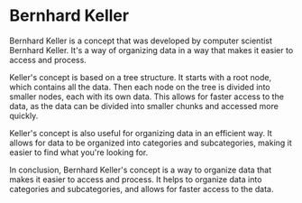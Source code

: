 # Bernhard Keller

Bernhard Keller is a concept that was developed by computer scientist Bernhard Keller. It's a way of organizing data in a way that makes it easier to access and process.

Keller's concept is based on a tree structure. It starts with a root node, which contains all the data. Then each node on the tree is divided into smaller nodes, each with its own data. This allows for faster access to the data, as the data can be divided into smaller chunks and accessed more quickly.

Keller's concept is also useful for organizing data in an efficient way. It allows for data to be organized into categories and subcategories, making it easier to find what you're looking for.

In conclusion, Bernhard Keller's concept is a way to organize data that makes it easier to access and process. It helps to organize data into categories and subcategories, and allows for faster access to the data.
